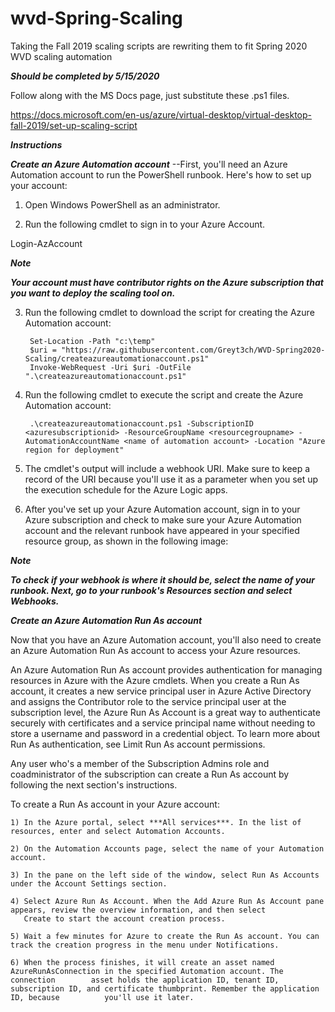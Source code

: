 # wvd-Spring-Scaling

Taking the Fall 2019 scaling scripts are rewriting them to fit Spring 2020 WVD scaling automation

***Should be completed by 5/15/2020***

Follow along with the MS Docs page, just substitute these .ps1 files.

https://docs.microsoft.com/en-us/azure/virtual-desktop/virtual-desktop-fall-2019/set-up-scaling-script


***Instructions***

***Create an Azure Automation account***
--First, you'll need an Azure Automation account to run the PowerShell runbook. Here's how to set up your account:

1) Open Windows PowerShell as an administrator.

2) Run the following cmdlet to sign in to your Azure Account.

Login-AzAccount

***Note***

***Your account must have contributor rights on the Azure subscription that you want to deploy the scaling tool on.***

3) Run the following cmdlet to download the script for creating the Azure Automation account:

		Set-Location -Path "c:\temp"
		$uri = "https://raw.githubusercontent.com/Greyt3ch/WVD-Spring2020-Scaling/createazureautomationaccount.ps1"
		Invoke-WebRequest -Uri $uri -OutFile ".\createazureautomationaccount.ps1"

4) Run the following cmdlet to execute the script and create the Azure Automation account:

		.\createazureautomationaccount.ps1 -SubscriptionID <azuresubscriptionid> -ResourceGroupName <resourcegroupname> -AutomationAccountName <name of automation account> -Location "Azure region for deployment"

5) The cmdlet's output will include a webhook URI. Make sure to keep a record of the URI because you'll use it as a parameter when you set up the execution schedule for the Azure Logic apps.

6) After you've set up your Azure Automation account, sign in to your Azure subscription and check to make sure your Azure Automation account and the relevant runbook have appeared in your specified resource group, as shown in the following image:

***Note***

***To check if your webhook is where it should be, select the name of your runbook. Next, go to your runbook's Resources section and select Webhooks.***

***Create an Azure Automation Run As account***

Now that you have an Azure Automation account, you'll also need to create an Azure Automation Run As account to access your Azure resources.

An Azure Automation Run As account provides authentication for managing resources in Azure with the Azure cmdlets. When you create a Run As account, it creates a new service principal user in Azure Active Directory and assigns the Contributor role to the service principal user at the subscription level, the Azure Run As Account is a great way to authenticate securely with certificates and a service principal name without needing to store a username and password in a credential object. To learn more about Run As authentication, see Limit Run As account permissions.

Any user who's a member of the Subscription Admins role and coadministrator of the subscription can create a Run As account by following the next section's instructions.

To create a Run As account in your Azure account:

	1) In the Azure portal, select ***All services***. In the list of resources, enter and select Automation Accounts.

	2) On the Automation Accounts page, select the name of your Automation account.

	3) In the pane on the left side of the window, select Run As Accounts under the Account Settings section.

	4) Select Azure Run As Account. When the Add Azure Run As Account pane appears, review the overview information, and then select 
	   Create to start the account creation process.

	5) Wait a few minutes for Azure to create the Run As account. You can track the creation progress in the menu under Notifications.

	6) When the process finishes, it will create an asset named AzureRunAsConnection in the specified Automation account. The connection  		asset holds the application ID, tenant ID, subscription ID, and certificate thumbprint. Remember the application ID, because 		  you'll use it later.
